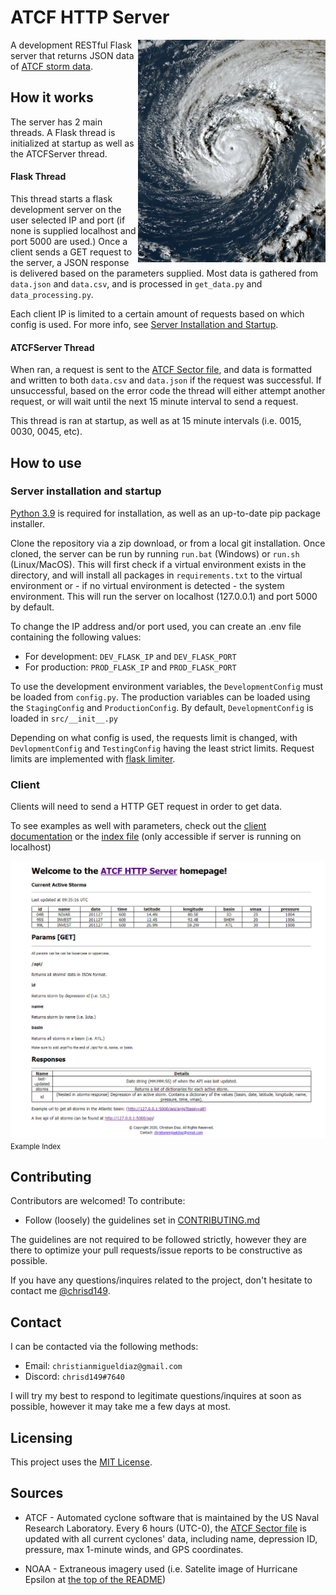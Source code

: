 # ATCF HTTP Server
<img src="images/epsilon.png" title="Hurricane Epsilon, at it's catergory 3 peak (Source: NOAA)" align="right" width=300>

A development RESTful Flask server that returns JSON data of [ATCF storm data](#sources).  

## How it works
The server has 2 main threads.  A Flask thread is initialized at startup as well as the ATCFServer thread.

#### Flask Thread
This thread starts a flask development server on the user selected IP and port (if none is supplied localhost and port 5000 are used.)
Once a client sends a GET request to the server, a JSON response is delivered based on the parameters supplied. Most data is 
gathered from `data.json` and `data.csv`, and is processed in `get_data.py` and `data_processing.py`.

Each client IP is limited to a certain amount of requests based on which config is used. For more info, see 
[Server Installation and Startup](#server-installation-and-startup).

#### ATCFServer Thread
When ran, a request is sent to the [ATCF Sector file](https://www.nrlmry.navy.mil/tcdat/sectors/atcf_sector_file), and data 
is formatted and written to both `data.csv` and `data.json` if the request was successful.  If unsuccessful, based on the 
error code the thread will either attempt another request, or will wait until the next 15 minute interval to send a request.  

This thread is ran at startup, as well as at 15 minute intervals (i.e. 0015, 0030, 0045, etc).

## How to use
### Server installation and startup
[Python 3.9](https://www.python.org/downloads/) is required for installation, as well as an up-to-date pip package installer. 

Clone the repository via a zip download, or from a local git installation.  Once cloned, the server can be run by running
`run.bat` (Windows) or `run.sh` (Linux/MacOS).  This will first check if a virtual environment exists in the directory, and will 
install all packages in `requirements.txt` to the virtual environment or - if no virtual environment is detected - the system environment.
This will run the server on localhost (127.0.0.1) and port 5000 by default.

To change the IP address and/or port used, you can create an .env file containing the following values:
* For development: `DEV_FLASK_IP` and `DEV_FLASK_PORT`
* For production: `PROD_FLASK_IP` and `PROD_FLASK_PORT`

To use the development environment variables, the `DevelopmentConfig` must be loaded from `config.py`.  The production variables
can be loaded using the `StagingConfig` and `ProductionConfig`. By default, `DevelopmentConfig` is loaded in `src/__init__.py`

Depending on what config is used, the requests limit is changed, with `DevlopmentConfig` and `TestingConfig` having the 
least strict limits.  Request limits are implemented with [flask limiter](https://github.com/alisaifee/flask-limiter).

### Client
Clients will need to send a HTTP GET request in order to get data.  

To see examples as well with parameters, check out the [client documentation](docs/CLIENT.md) or the [index file](http://127.0.0.1:5000) (only accessible if server is running on localhost)

![Index file of api.  Instructions are presented for clients, and can be found at ](images/home_page_example.png)
<small>Example Index</small>

## Contributing
Contributors are welcomed! To contribute:
* Follow (loosely) the guidelines set in [CONTRIBUTING.md](docs/CONTRIBUTING.md)

The guidelines are not required to be followed strictly, however they are there to optimize your pull requests/issue reports to be
constructive as possible.

If you have any questions/inquires related to the project, don't hesitate to contact me [@chrisd149](#contact).

## Contact
I can be contacted via the following methods:
* Email: `christianmigueldiaz@gmail.com`
* Discord: `chrisd149#7640`

I will try my best to respond to legitimate questions/inquires at soon as possible, however it may take me a few days at 
most.

## Licensing
This project uses the [MIT License](LICENSE.md).

## Sources
* ATCF - Automated cyclone software that is maintained by the US Naval Research Laboratory.  Every 6 hours (UTC-0), the [ATCF Sector file](https://www.nrlmry.navy.mil/tcdat/sectors/atcf_sector_file) is updated with all current cyclones' data, including name, depression ID, pressure, max 1-minute winds, and GPS coordinates.

* NOAA - Extraneous imagery used (i.e. Satelite image of Hurricane Epsilon at [the top of the README](#atcf-http-server))
